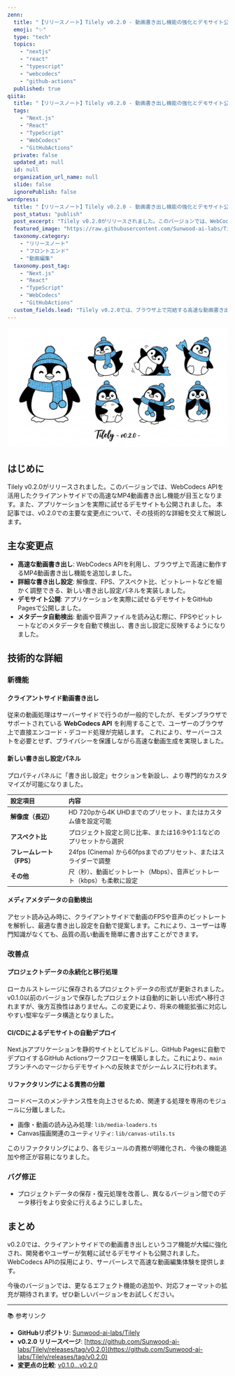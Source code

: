 ```yaml
---
zenn:
  title: "【リリースノート】Tilely v0.2.0 - 動画書き出し機能の強化とデモサイト公開"
  emoji: "✨"
  type: "tech"
  topics:
    - "nextjs"
    - "react"
    - "typescript"
    - "webcodecs"
    - "github-actions"
  published: true
qiita:
  title: "【リリースノート】Tilely v0.2.0 - 動画書き出し機能の強化とデモサイト公開"
  tags:
    - "Next.js"
    - "React"
    - "TypeScript"
    - "WebCodecs"
    - "GitHubActions"
  private: false
  updated_at: null
  id: null
  organization_url_name: null
  slide: false
  ignorePublish: false
wordpress:
  title: "【リリースノート】Tilely v0.2.0 - 動画書き出し機能の強化とデモサイト公開"
  post_status: "publish"
  post_excerpt: "Tilely v0.2.0がリリースされました。このバージョンでは、WebCodecs APIを利用したクライアントサイドでの高速なMP4動画書き出し機能が追加され、詳細な設定が可能になりました。また、実際にアプリケーションを試せるデモサイトも公開されています。"
  featured_image: "https://raw.githubusercontent.com/Sunwood-ai-labs/Tilely/main/generated-images/release-v0.2.0-20251028_105907/imagen-4-ultra_2025-10-28T11-00-01-091Z_Minimalist_cartoon_line_art_character_reference_sh_1.png"
  taxonomy.category:
    - "リリースノート"
    - "フロントエンド"
    - "動画編集"
  taxonomy.post_tag:
    - "Next.js"
    - "React"
    - "TypeScript"
    - "WebCodecs"
    - "GitHubActions"
  custom_fields.lead: "Tilely v0.2.0では、ブラウザ上で完結する高速な動画書き出し機能が実装されました。本記事では、新しく追加された書き出し設定パネルや、デモサイトの公開など、v0.2.0の主要な変更点とその技術的背景を詳しく解説します。"
---
```


![imagen-4-ultra_2025-10-28T11-00-01-091Z_Minimalist_cartoon_line_art_character_reference_sh_1.png](https://raw.githubusercontent.com/Sunwood-ai-labs/Tilely/main/generated-images/release-v0.2.0-20251028_105907/imagen-4-ultra_2025-10-28T11-00-01-091Z_Minimalist_cartoon_line_art_character_reference_sh_1.png)

## はじめに
Tilely v0.2.0がリリースされました。このバージョンでは、WebCodecs APIを活用したクライアントサイドでの高速なMP4動画書き出し機能が目玉となります。また、アプリケーションを実際に試せるデモサイトも公開されました。
本記事では、v0.2.0での主要な変更点について、その技術的な詳細を交えて解説します。

## 主な変更点
- **高速な動画書き出し**: WebCodecs APIを利用し、ブラウザ上で高速に動作するMP4動画書き出し機能を追加しました。
- **詳細な書き出し設定**: 解像度、FPS、アスペクト比、ビットレートなどを細かく調整できる、新しい書き出し設定パネルを実装しました。
- **デモサイト公開**: アプリケーションを実際に試せるデモサイトをGitHub Pagesで公開しました。
- **メタデータ自動検出**: 動画や音声ファイルを読み込む際に、FPSやビットレートなどのメタデータを自動で検出し、書き出し設定に反映するようになりました。

## 技術的な詳細
### 新機能
#### クライアントサイド動画書き出し
従来の動画処理はサーバーサイドで行うのが一般的でしたが、モダンブラウザでサポートされている **WebCodecs API** を利用することで、ユーザーのブラウザ上で直接エンコード・デコード処理が完結します。
これにより、サーバーコストを必要とせず、プライバシーを保護しながら高速な動画生成を実現しました。

#### 新しい書き出し設定パネル
プロパティパネルに「書き出し設定」セクションを新設し、より専門的なカスタマイズが可能になりました。

| 設定項目 | 内容 |
|:---|:---|
| **解像度（長辺）** | HD 720pから4K UHDまでのプリセット、またはカスタム値を設定可能 |
| **アスペクト比** | プロジェクト設定と同じ比率、または16:9や1:1などのプリセットから選択 |
| **フレームレート（FPS）** | 24fps (Cinema) から60fpsまでのプリセット、またはスライダーで調整 |
| **その他** | 尺（秒）、動画ビットレート（Mbps）、音声ビットレート（kbps）も柔軟に設定 |

#### メディアメタデータの自動検出
アセット読み込み時に、クライアントサイドで動画のFPSや音声のビットレートを解析し、最適な書き出し設定を自動で提案します。これにより、ユーザーは専門知識がなくても、品質の高い動画を簡単に書き出すことができます。

### 改善点
#### プロジェクトデータの永続化と移行処理
ローカルストレージに保存されるプロジェクトデータの形式が更新されました。v0.1.0以前のバージョンで保存したプロジェクトは自動的に新しい形式へ移行されますが、後方互換性はありません。この変更により、将来の機能拡張に対応しやすい堅牢なデータ構造となりました。

#### CI/CDによるデモサイトの自動デプロイ
Next.jsアプリケーションを静的サイトとしてビルドし、GitHub Pagesに自動でデプロイするGitHub Actionsワークフローを構築しました。これにより、`main`ブランチへのマージからデモサイトへの反映までがシームレスに行われます。

#### リファクタリングによる責務の分離
コードベースのメンテナンス性を向上させるため、関連する処理を専用のモジュールに分離しました。
- 画像・動画の読み込み処理: `lib/media-loaders.ts`
- Canvas描画関連のユーティリティ: `lib/canvas-utils.ts`

このリファクタリングにより、各モジュールの責務が明確化され、今後の機能追加や修正が容易になりました。

### バグ修正
- プロジェクトデータの保存・復元処理を改善し、異なるバージョン間でのデータ移行をより安全に行えるようにしました。

## まとめ
v0.2.0では、クライアントサイドでの動画書き出しというコア機能が大幅に強化され、開発者やユーザーが気軽に試せるデモサイトも公開されました。WebCodecs APIの採用により、サーバーレスで高速な動画編集体験を提供します。

今後のバージョンでは、更なるエフェクト機能の追加や、対応フォーマットの拡充が期待されます。ぜひ新しいバージョンをお試しください。

---
📚 参考リンク
- **GitHubリポジトリ**: [Sunwood-ai-labs/Tilely](https://github.com/Sunwood-ai-labs/Tilely)
- **v0.2.0 リリースページ**: [https://github.com/Sunwood-ai-labs/Tilely/releases/tag/v0.2.0](https://github.com/Sunwood-ai-labs/Tilely/releases/tag/v0.2.0)
- **変更点の比較**: [v0.1.0...v0.2.0](https://github.com/Sunwood-ai-labs/Tilely/compare/v0.1.0...v0.2.0)

